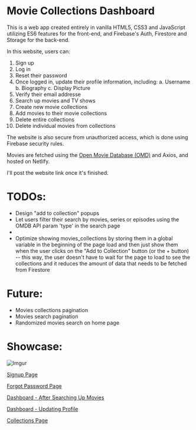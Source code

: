 
# Movie Collections Dashboard 
This is a web app created entirely in vanilla HTML5, CSS3 and JavaScript utilizing ES6 features for the front-end, and Firebase's Auth, Firestore and Storage for the back-end.

In this website, users can:
1. Sign up
2. Log in
3. Reset their password
4. Once logged in, update their profile information, including:
	a. Username
	b. Biography
	c. Display Picture
5. Verify their email addresse
6. Search up movies and TV shows
7. Create new movie collections
8. Add movies to their movie collections
9. Delete entire collections
10. Delete individual movies from collections 

The website is also secure from unauthorized access, which is done using Firebase security rules.

Movies are fetched using the [Open Movie Database (OMD)](https://www.omdbapi.com/) and Axios, and hosted on Netlify.

I'll post the website link once it's finished.

# TODOs:
- Design "add to collection" popups
- Let users filter their search by movies, series or episodes using the OMDB API param 'type' in the search page
- 
- Optimize showing movies_collections by storing them in a global variable in the beginning of the page load and then just show them when the user clicks on the "Add to Collection" button (or the + button) -- this way, the user doesn't have to wait for the page to load to see the collections and it reduces the amount of data that needs to be fetched from Firestore

# Future: 
- Movies collections pagination
- Movies search pagination
- Randomized movies search on home page

# Showcase:
![Imgur](https://imgur.com/R0Ytz2N.png)

[Signup Page](showcase/2.png)

[Forgot Password Page](showcase/3.png)

[Dashboard - After Searching Up Movies](showcase/4.png)

[Dashboard - Updating Profile](showcase/5.png)

[Collections Page](showcase/collections_page.png)
